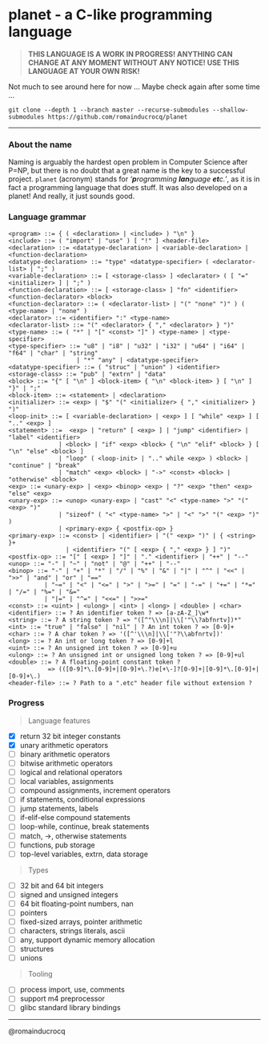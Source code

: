# planet - a C-like programming language

> **THIS LANGUAGE IS A WORK IN PROGRESS! ANYTHING CAN CHANGE AT ANY MOMENT WITHOUT ANY NOTICE! USE THIS LANGUAGE AT YOUR OWN RISK!**

Not much to see around here for now ... Maybe check again after some time ...

```
git clone --depth 1 --branch master --recurse-submodules --shallow-submodules https://github.com/romainducrocq/planet
```

****

### About the name

Naming is arguably the hardest open problem in Computer Science after P=NP, but there is no doubt that a great name is the key to a successful project. `planet` (acronym) stands for  _‘**p**rogramming **lan**guage **et**c.’_, as it is in fact a programming language that does stuff. It was also developed on a planet! And really, it just sounds good.

### Language grammar

```
<program> ::= { ( <declaration> | <include> ) "\n" }
<include> ::= ( "import" | "use" ) [ "!" ] <header-file>
<declaration> ::= <datatype-declaration> | <variable-declaration> | <function-declaration>
<datatype-declaration> ::= "type" <datatype-specifier> ( <declarator-list> | ";" )
<variable-declaration> ::= [ <storage-class> ] <declarator> ( [ "=" <initializer> ] | ";" )
<function-declaration> ::= [ <storage-class> ] "fn" <identifier> <function-declarator> <block>
<function-declarator> ::= ( <declarator-list> | "(" "none" ")" ) ( <type-name> | "none" )
<declarator> ::= <identifier> ":" <type-name>
<declarator-list> ::= "(" <declarator> { "," <declarator> } ")"
<type-name> ::= ( "*" | "[" <const> "]" ) <type-name> | <type-specifier>
<type-specifier> ::= "u8" | "i8" | "u32" | "i32" | "u64" | "i64" | "f64" | "char" | "string"
                   | "*" "any" | <datatype-specifier>
<datatype-specifier> ::= ( "struc" | "union" ) <identifier>
<storage-class> ::= "pub" | "extrn" | "data"
<block> ::= "{" [ "\n" ] <block-item> { "\n" <block-item> } [ "\n" ] "}" | ";"
<block-item> ::= <statement> | <declaration>
<initializer> ::= <exp> | "$" "(" <initializer> { "," <initializer> } ")"
<loop-init> ::= [ <variable-declaration> | <exp> ] [ "while" <exp> ] [ ".." <exp> ]
<statement> ::=  <exp> | "return" [ <exp> ] | "jump" <identifier> | "label" <identifier>
              | <block> | "if" <exp> <block> { "\n" "elif" <block> } [ "\n" "else" <block> ]
              | "loop" ( <loop-init> | ".." while <exp> ) <block> | "continue" | "break"
              | "match" <exp> <block> | "->" <const> <block> | "otherwise" <block>
<exp> ::= <unary-exp> | <exp> <binop> <exp> | "?" <exp> "then" <exp> "else" <exp>
<unary-exp> ::= <unop> <unary-exp> | "cast" "<" <type-name> ">" "(" <exp> ")"
              | "sizeof" ( "<" <type-name> ">" | "<" ">" "(" <exp> ")" )
              | <primary-exp> { <postfix-op> }
<primary-exp> ::= <const> | <identifier> | "(" <exp> ")" | { <string> }+
                | <identifier> "(" [ <exp> { "," <exp> } ] ")"
<postfix-op> ::= "[" [ <exp> ] "]" | "." <identifier> | "++" | "--"
<unop> ::= "-" | "~" | "not" | "@" | "++" | "--"
<binop> ::= "-" | "+" | "*" | "/" | "%" | "&" | "|" | "^" | "<<" | ">>" | "and" | "or" | "=="
          | "~=" | "<" | "<=" | ">" | ">=" | "=" | "-=" | "+=" | "*=" | "/=" | "%=" | "&="
          | "|=" | "^=" | "<<=" | ">>="
<const> ::= <uint> | <ulong> | <int> | <long> | <double> | <char>
<identifier> ::= ? An identifier token ? => [a-zA-Z_]\w*
<string> ::= ? A string token ? => "([^"\\\n]|\\['"\\?abfnrtv])*"
<int> ::= "true" | "false" | "nil" | ? An int token ? => [0-9]+
<char> ::= ? A char token ? => '([^'\\\n]|\\['"?\\abfnrtv])'
<long> ::= ? An int or long token ? => [0-9]+l
<uint> ::= ? An unsigned int token ? => [0-9]+u
<ulong> ::= ? An unsigned int or unsigned long token ? => [0-9]+ul
<double> ::= ? A floating-point constant token ?
           => (([0-9]*\.[0-9]+|[0-9]+\.?)e[+\-]?[0-9]+|[0-9]*\.[0-9]+|[0-9]+\.)
<header-file> ::= ? Path to a ".etc" header file without extension ?
```

### Progress

> Language features
- [x] return 32 bit integer constants
- [x] unary arithmetic operators
- [ ] binary arithmetic operators
- [ ] bitwise arithmetic operators
- [ ] logical and relational operators
- [ ] local variables, assignments
- [ ] compound assignments, increment operators
- [ ] if statements, conditional expressions
- [ ] jump statements, labels
- [ ] if-elif-else compound statements
- [ ] loop-while, continue, break statements
- [ ] match, ->, otherwise statements
- [ ] functions, pub storage
- [ ] top-level variables, extrn, data storage
> Types
- [ ] 32 bit and 64 bit integers
- [ ] signed and unsigned integers
- [ ] 64 bit floating-point numbers, nan
- [ ] pointers
- [ ] fixed-sized arrays, pointer arithmetic
- [ ] characters, strings literals, ascii
- [ ] any, support dynamic memory allocation
- [ ] structures
- [ ] unions
> Tooling
- [ ] process import, use, comments
- [ ] support m4 preprocessor
- [ ] glibc standard library bindings

****

@romainducrocq
